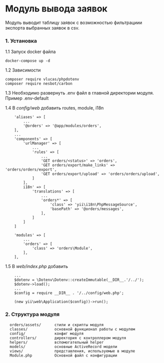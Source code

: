 <h1>Модуль вывода заявок</h1>

Модуль выводит таблицу заявок с возможностью фильтрациии экспорта выбранных заявок в csv.

### 1. Установка

1.1 Запуск docker файла 
 
    docker-compose up -d
    
1.2 Зависимости

    composer require vlucas/phpdotenv
    composer require nesbot/carbon
    
1.3 Необходимо развернуть .env файл в главной директории модуля. Пример .env-default

1.4 В _config/web_ добавить routes, module, i18n
```
    'aliases' => [
        ...
        '@orders' => '@app/modules/orders',
    ],
    ...
    'components' => [
        'urlManager' => [
            ...
            'rules' => [
                ...
                'GET orders/<status>' => 'orders',
                'GET orders/export/make_links' => 'orders/orders/export',
                'GET orders/export/upload' => 'orders/orders/upload',
            ]
        ],
        i18n' => [
            'translations' => [
                ...
                'orders*' => [
                    'class' => 'yii\i18n\PhpMessageSource',
                    'basePath' => '@orders/messages',
                ],
            ]
        ]
    ]
```

```
    'modules' => [
        ...
        'orders' => [
            'class' => 'orders\Module',
        ],
    ],
```

1.5 В _web/index.php_ добавить
```
    ...
    $dotenv = \Dotenv\Dotenv::createImmutable(__DIR__.'/../');
    $dotenv->load();
    ...
    $config = require __DIR__ . '/../config/web.php';
    
    (new yii\web\Application($config))->run();
```

### 2. Структура модуля
      orders/assets/      стили и скрипты модуля
      classes/            основной функционал работы с модулем
      config/             конфиг модуля
      controllers/        директория с контроллером модуля
      helpers/            вспомогательный helper
      models/             основные ActiveRecord модели
      views/              представления, используемые в модуле
      Module.php          Основной файл с конфигурации


